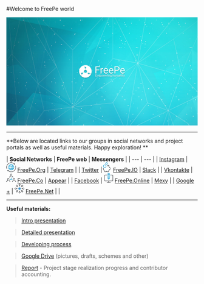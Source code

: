 #Welcome to FreePe world




![](../images/Banner_2.jpg)


---

**Below are located links to our groups in social networks and project portals as well as useful materials. Happy exploration! **


| **Social Networks** | **FreePe web** | **Messengers** |
| --- | --- |
| [Instagram](https://www.instagram.com/thefreepe/) | ![](../images/worldwide.png)  [FreePe.Org](http://freepe.org/) | [Telegram](https://telegram.me/FreePe) |
| [Twitter](https://twitter.com/_freepe) |![](../images/piggy-bank.png) [FreePe.IO](http://freepe.io/) | [Slack](https://freepe.slack.com/messages/@freepe/) |
| [Vkontakte]( https://vk.com/freepe_org) | ![](../images/networking.png) [FreePe.Co](http://freepe.co/) | [Appear](https://appear.in/freepe) |
| [Facebook](https://www.facebook.com/FreePe-project-1705439936387017/)  | ![](../images/computer.png) [FreePe.Online](http://freepe.online) | [Mexy](http://temp.mexy.pro/#freepe) |
| [Google +](https://plus.google.com/106815883580854777966)  | ![](../images/ellipse.png) [FreePe.Net](http://freepe.net/) |  |




---


**Useful materials:**


> [Intro presentation](https://goo.gl/bxv33W)

> [Detailed presentation](https://prezi.com/dhz0yujgcdhv/freepe-freedom-4-people/)

> [Developing process](https://pintask.me/board/vPsfuf2sawcaDyt6b) 

> [Google Drive](https://drive.google.com/open?id=0B9mbBuJnN6tcdS1VSFQ5dEhOdkU) (pictures, drafts, schemes and other)

> [Report](https://goo.gl/ArDg5z)  - Project stage realization progress and contributor accounting.
